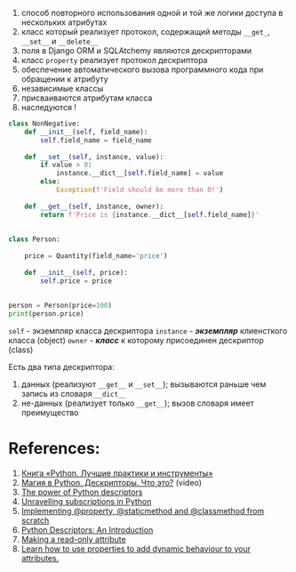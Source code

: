 1. способ повторного использования одной и той же логики доступа в нескольких атрибутах
2. класс который реализует протокол, содержащий методы `__get_`, `__set__` и `__delete__`
3. поля в Django ORM и SQLAtchemy являются дескрипторами 
4. класс `property` реализует протокол дескриптора
5. обеспечение автоматического вызова программного кода при обращении к атрибуту 
6. независимые классы
7. присваиваются атрибутам класса
8. наследуются !

```Python
class NonNegative:  
    def __init__(self, field_name):  
        self.field_name = field_name  
  
    def __set__(self, instance, value):  
        if value > 0:  
            instance.__dict__[self.field_name] = value  
        else:  
            Exception(f'Field should be more than 0!')  
  
    def __get__(self, instance, owner):  
        return f'Price is {instance.__dict__[self.field_name]}'  
  
  
class Person:  
  
    price = Quantity(field_name='price')  
  
    def __init__(self, price):  
        self.price = price  
  
  
person = Person(price=100)  
print(person.price)
```

`self` - экземпляр класса дескриптора
`instance` - ***экземпляр*** клиенсткого класса (object)
`owner` - ***класс*** к которому присоединен дескриптор (class)


Есть два типа дескриптора:
1. данных (реализуют `__get__` и `__set__`); вызываются раньше чем запись из словаря `__dict__`
2. не-данных (реализует только `__get__`); вызов словаря имеет преимущество

# References:

1. [Книга «Python. Лучшие практики и инструменты»](https://habr.com/ru/company/piter/blog/556786/)
2. [Магия в Python. Дескрипторы. Что это?](https://pythonz.net/videos/49/) (video)
3. [The power of Python descriptors](https://piccolo-orm.com/blog/the-power-of-python-descriptors/)
4. [Unravelling subscriptions in Python](https://snarky.ca/unravelling-subscriptions-in-python/)
5. [Implementing @property, @staticmethod and @classmethod from scratch](https://sadh.life/post/descriptors/)
6. [Python Descriptors: An Introduction](https://realpython.com/python-descriptors/)
7. [Making a read-only attribute](https://www.pythonmorsels.com/making-read-only-attribute/)
8. [Learn how to use properties to add dynamic behaviour to your attributes.](https://mathspp.com/blog/pydonts/properties)